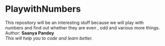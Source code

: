 # PlaywithNumbers
This repository will be an interesting stuff because we will play with numbers and find out whether they are even , odd and various more things.
<br>
Author: <b> Saanya Pandey </b>
<br>
<i>This will help you to code and learn better.</i>
